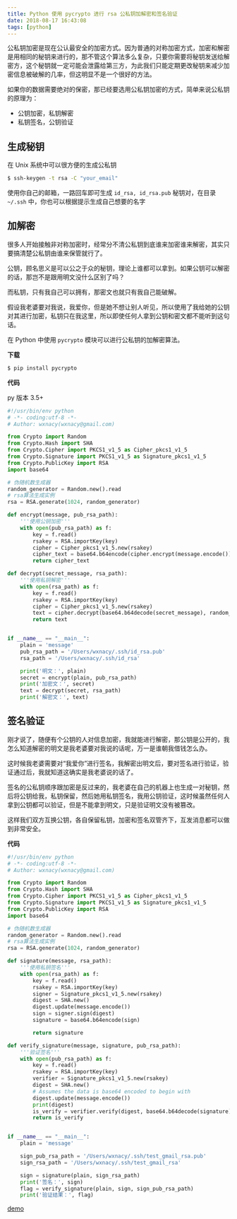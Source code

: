 ```yaml
---
title: Python 使用 pycrypto 进行 rsa 公私钥加解密和签名验证
date: 2018-08-17 16:43:08
tags: [python]
---
```


公私钥加密是现在公认最安全的加密方式。因为普通的对称加密方式，加密和解密是用相同的秘钥来进行的，那不管这个算法多么复杂，只要你需要将秘钥发送给解密方，这个秘钥就一定可能会泄露给第三方，为此我们只能定期更改秘钥来减少加密信息被破解的几率，但这明显不是一个很好的方法。

<!-- more --><!-- toc -->
如果你的数据需要绝对的保密，那已经要选用公私钥加密的方式，简单来说公私钥的原理为：

- 公钥加密，私钥解密
- 私钥签名，公钥验证


## 生成秘钥

在 Unix 系统中可以很方便的生成公私钥

```bash
$ ssh-keygen -t rsa -C "your_email"
```

使用你自己的邮箱，一路回车即可生成 `id_rsa, id_rsa.pub` 秘钥对，在目录 `~/.ssh` 中，你也可以根据提示生成自己想要的名字

## 加解密

很多人开始接触非对称加密时，经常分不清公私钥到底谁来加密谁来解密，其实只要搞清楚公私钥由谁来保管就行了。

公钥，顾名思义是可以公之于众的秘钥，理论上谁都可以拿到。如果公钥可以解密的话，那岂不是跟用明文没什么区别了吗？

而私钥，只有我自己可以拥有，那密文也就只有我自己能破解。

假设我老婆要对我说，我爱你，但是她不想让别人听见，所以使用了我给她的公钥对其进行加密，私钥只在我这里，所以即使任何人拿到公钥和密文都不能听到这句话。

在 Python 中使用 `pycrypto` 模块可以进行公私钥的加解密算法。

**下载**

```bash
$ pip install pycrypto
```

**代码**

py 版本 3.5+

```python
#!/usr/bin/env python
# -*- coding:utf-8 -*-
# Author: wxnacy(wxnacy@gmail.com)

from Crypto import Random
from Crypto.Hash import SHA
from Crypto.Cipher import PKCS1_v1_5 as Cipher_pkcs1_v1_5
from Crypto.Signature import PKCS1_v1_5 as Signature_pkcs1_v1_5
from Crypto.PublicKey import RSA
import base64

# 伪随机数生成器
random_generator = Random.new().read
# rsa算法生成实例
rsa = RSA.generate(1024, random_generator)

def encrypt(message, pub_rsa_path):
    '''使用公钥加密'''
    with open(pub_rsa_path) as f:
        key = f.read()
        rsakey = RSA.importKey(key)
        cipher = Cipher_pkcs1_v1_5.new(rsakey)
        cipher_text = base64.b64encode(cipher.encrypt(message.encode()))
        return cipher_text

def decrypt(secret_message, rsa_path):
    '''使用私钥解密'''
    with open(rsa_path) as f:
        key = f.read()
        rsakey = RSA.importKey(key)
        cipher = Cipher_pkcs1_v1_5.new(rsakey)
        text = cipher.decrypt(base64.b64decode(secret_message), random_generator)
        return text


if __name__ == "__main__":
    plain = 'message'
    pub_rsa_path = '/Users/wxnacy/.ssh/id_rsa.pub'
    rsa_path = '/Users/wxnacy/.ssh/id_rsa'

    print('明文：', plain)
    secret = encrypt(plain, pub_rsa_path)
    print('加密文：', secret)
    text = decrypt(secret, rsa_path)
    print('解密文：', text)

```

## 签名验证

刚才说了，随便有个公钥的人对信息加密，我就能进行解密，那公钥是公开的，我怎么知道解密的明文是我老婆要对我说的话呢，万一是谁朝我借钱怎么办。

这时候我老婆需要对“我爱你”进行签名，我解密出明文后，要对签名进行验证，验证通过后，我就知道这确实是我老婆说的话了。

签名的公私钥顺序跟加密是反过来的，我老婆在自己的机器上也生成一对秘钥，然后将公钥给我，私钥保留，然后她用私钥签名，我用公钥验证，这时候虽然任何人拿到公钥都可以验证，但是不能拿到明文，只是验证明文没有被篡改。

这样我们双方互换公钥，各自保留私钥，加密和签名双管齐下，互发消息都可以做到非常安全。


**代码**

```python
#!/usr/bin/env python
# -*- coding:utf-8 -*-
# Author: wxnacy(wxnacy@gmail.com)

from Crypto import Random
from Crypto.Hash import SHA
from Crypto.Cipher import PKCS1_v1_5 as Cipher_pkcs1_v1_5
from Crypto.Signature import PKCS1_v1_5 as Signature_pkcs1_v1_5
from Crypto.PublicKey import RSA
import base64

# 伪随机数生成器
random_generator = Random.new().read
# rsa算法生成实例
rsa = RSA.generate(1024, random_generator)

def signature(message, rsa_path):
    '''使用私钥签名'''
    with open(rsa_path) as f:
        key = f.read()
        rsakey = RSA.importKey(key)
        signer = Signature_pkcs1_v1_5.new(rsakey)
        digest = SHA.new()
        digest.update(message.encode())
        sign = signer.sign(digest)
        signature = base64.b64encode(sign)

        return signature

def verify_signature(message, signature, pub_rsa_path):
    '''验证签名'''
    with open(pub_rsa_path) as f:
        key = f.read()
        rsakey = RSA.importKey(key)
        verifier = Signature_pkcs1_v1_5.new(rsakey)
        digest = SHA.new()
        # Assumes the data is base64 encoded to begin with
        digest.update(message.encode())
        print(digest)
        is_verify = verifier.verify(digest, base64.b64decode(signature))
        return is_verify


if __name__ == "__main__":
    plain = 'message'

    sign_pub_rsa_path = '/Users/wxnacy/.ssh/test_gmail_rsa.pub'
    sign_rsa_path = '/Users/wxnacy/.ssh/test_gmail_rsa'

    sign = signature(plain, sign_rsa_path)
    print('签名：', sign)
    flag = verify_signature(plain, sign, sign_pub_rsa_path)
    print('验证结果：', flag)
```

[demo](https://github.com/wxnacy/study/blob/master/python/simple/rsa_encrypt.py)
